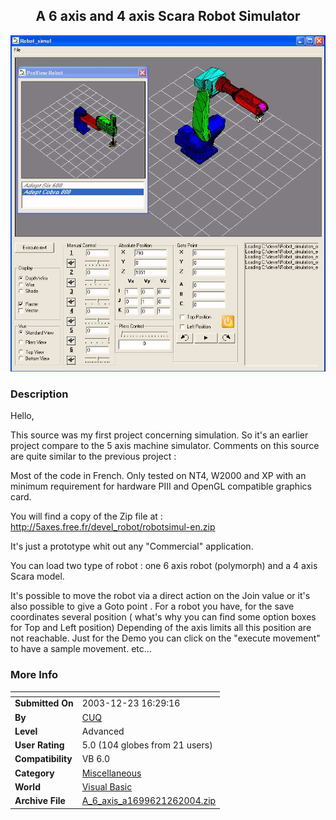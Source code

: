 ﻿<div align="center">

## A 6 axis and 4 axis Scara Robot  Simulator

<img src="PIC2004126617245117.jpg">
</div>

### Description

Hello,

This source was my first project concerning simulation. So it's an earlier project compare to the 5 axis machine simulator. Comments on this source are quite similar to the previous project :

Most of the code in French. Only tested on NT4, W2000 and XP with an minimum requirement for hardware PIII and OpenGL compatible graphics card.

You will find a copy of the Zip file at : http://5axes.free.fr/devel_robot/robotsimul-en.zip

It's just a prototype whit out any "Commercial" application.

You can load two type of robot : one 6 axis robot (polymorph) and a 4 axis Scara model.

It's possible to move the robot via a direct action on the Join value or it's also possible to give a Goto point . For a robot you have, for the save coordinates several position ( what's why you can find some option boxes for Top and Left position) Depending of the axis limits all this position are not reachable. Just for the Demo you can click on the "execute movement" to have a sample movement. etc...
 
### More Info
 


<span>             |<span>
---                |---
**Submitted On**   |2003-12-23 16:29:16
**By**             |[CUQ](https://github.com/Planet-Source-Code/PSCIndex/blob/master/ByAuthor/cuq.md)
**Level**          |Advanced
**User Rating**    |5.0 (104 globes from 21 users)
**Compatibility**  |VB 6\.0
**Category**       |[Miscellaneous](https://github.com/Planet-Source-Code/PSCIndex/blob/master/ByCategory/miscellaneous__1-1.md)
**World**          |[Visual Basic](https://github.com/Planet-Source-Code/PSCIndex/blob/master/ByWorld/visual-basic.md)
**Archive File**   |[A\_6\_axis\_a1699621262004\.zip](https://github.com/Planet-Source-Code/cuq-a-6-axis-and-4-axis-scara-robot-simulator__1-51247/archive/master.zip)








